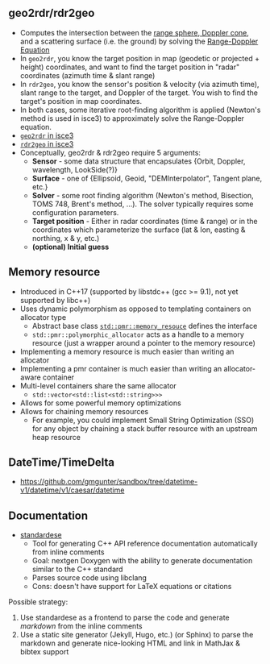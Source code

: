 ﻿## geo2rdr/rdr2geo

- Computes the intersection between the [range sphere, Doppler cone](https://www.researchgate.net/figure/Description-of-the-distance-sphere-Doppler-cone-and-Doppler-circle_fig5_221906313), and a scattering surface (i.e. the ground) by solving the [Range-Doppler Equation](https://isce-framework.github.io/isce3/overview_geometry.html)
- In `geo2rdr`, you know the target position in map (geodetic or projected + height) coordinates, and want to find the target position in "radar" coordinates (azimuth time & slant range)
- In `rdr2geo`, you know the sensor's position & velocity (via azimuth time), slant range to the target, and Doppler of the target. You wish to find the target's position in map coordinates.
- In both cases, some iterative root-finding algorithm is applied (Newton's method is used in isce3) to approximately solve the Range-Doppler equation.
- [`geo2rdr` in isce3](https://github.com/isce-framework/isce3/blob/0eb175f86f6c74d86c19ba9623f23054513fc657/cxx/isce3/geometry/detail/Geo2Rdr.h)
- [`rdr2geo` in isce3](https://github.com/isce-framework/isce3/blob/0eb175f86f6c74d86c19ba9623f23054513fc657/cxx/isce3/geometry/detail/Rdr2Geo.h)
- Conceptually, geo2rdr & rdr2geo require 5 arguments:
	- **Sensor** - some data structure that encapsulates {Orbit, Doppler, wavelength, LookSide(?)}
	- **Surface** - one of {Ellipsoid, Geoid, "DEMInterpolator", Tangent plane, etc.}
	- **Solver** - some root finding algorithm (Newton's method, Bisection, TOMS 748, Brent's method, ...). The solver typically requires some configuration parameters.
	- **Target position** - Either in radar coordinates (time & range) or in the coordinates which parameterize the surface (lat & lon, easting & northing, x & y, etc.)
	- **(optional) Initial guess**


## Memory resource

- Introduced in C++17 (supported by libstdc++ (gcc >= 9.1), not yet supported by libc++)
- Uses dynamic polymorphism as opposed to templating containers on allocator type
	- Abstract base class [`std::pmr::memory_resouce`](https://en.cppreference.com/w/cpp/memory/memory_resource) defines the interface
	- `std::pmr::polymorphic_allocator` acts as a handle to a memory resource (just a wrapper around a pointer to the memory resource)
- Implementing a memory resource is much easier than writing an allocator
- Implementing a pmr container is much easier than writing an allocator-aware container
- Multi-level containers share the same allocator
	- `std::vector<std::list<std::string>>>`
- Allows for some powerful memory optimizations
- Allows for chaining memory resources
	- For example, you could implement Small String Optimization (SSO) for any object by chaining a stack buffer resource with an upstream heap resource


## DateTime/TimeDelta

- https://github.com/gmgunter/sandbox/tree/datetime-v1/datetime/v1/caesar/datetime

## Documentation

- [standardese](https://github.com/standardese/standardese)
	- Tool for generating C++ API reference documentation automatically from inline comments
	- Goal: nextgen Doxygen with the ability to generate documentation similar to the C++ standard
	- Parses source code using libclang
	- Cons: doesn't have support for LaTeX equations or citations

Possible strategy:
1. Use standardese as a frontend to parse the code and generate *markdown* from the inline comments
2. Use a static site generator (Jekyll, Hugo, etc.) (or Sphinx) to parse the markdown and generate nice-looking HTML and link in MathJax & bibtex support

